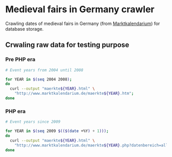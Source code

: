 # Medieval fairs in Germany crawler

Crawling dates of medieval fairs in Germany (from [Marktkalendarium](http://www.marktkalendarium.de/)) for database storage.

## Crwaling raw data for testing purpose

### Pre PHP era

```bash
# Event years from 2004 until 2008

for YEAR in $(seq 2004 2008);
do
  curl --output "maerkte${YEAR}.html" \
    "http://www.marktkalendarium.de/maerkte${YEAR}.htm";
done
```

### PHP era

```bash
# Event years since 2009

for YEAR in $(seq 2009 $(($(date +%Y) + 1)));
do
  curl --output "maerkte${YEAR}.html" \
    "http://www.marktkalendarium.de/maerkte${YEAR}.php?datenbereich=alle";
done
```
